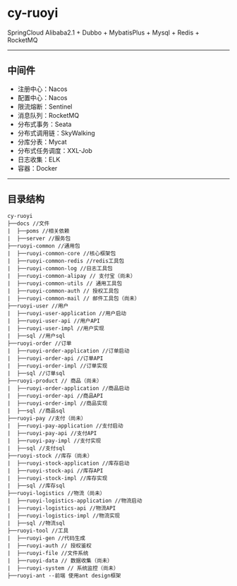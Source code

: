 # cy-ruoyi
SpringCloud Alibaba2.1 + Dubbo + MybatisPlus + Mysql + Redis + RocketMQ

---
## 中间件
* 注册中心：Nacos
* 配置中心：Nacos
* 限流熔断：Sentinel
* 消息队列：RocketMQ
* 分布式事务：Seata
* 分布式调用链：SkyWalking
* 分库分表：Mycat
* 分布式任务调度：XXL-Job   
* 日志收集：ELK
* 容器：Docker

---

## 目录结构

 ```
cy-ruoyi
 ├──docs //文件
 |  ├──poms //相关依赖
 |  ├──server //服务包
 ├──ruoyi-common //通用包
 |  ├──ruoyi-common-core //核心框架包
 |  ├──ruoyi-common-redis //redis工具包
 |  ├──ruoyi-common-log //日志工具包
 |  ├──ruoyi-common-alipay // 支付宝（尚未）
 |  ├──ruoyi-common-utils // 通用工具包
 |  ├──ruoyi-common-auth // 授权工具包
 |  ├──ruoyi-common-mail // 邮件工具包（尚未）
├──ruoyi-user //用户
 |  ├──ruoyi-user-application //用户启动
 |  ├──ruoyi-user-api //用户API
 |  ├──ruoyi-user-impl //用户实现
 |  ├──sql //用户sql
├──ruoyi-order //订单
 |  ├──ruoyi-order-application //订单启动
 |  ├──ruoyi-order-api //订单API
 |  ├──ruoyi-order-impl //订单实现
 |  ├──sql //订单sql
 ├──ruoyi-product // 商品（尚未）
 |  ├──ruoyi-order-application //商品启动
 |  ├──ruoyi-order-api //商品API
 |  ├──ruoyi-order-impl //商品实现
 |  ├──sql //商品sql
 ├──ruoyi-pay //支付（尚未）
 |  ├──ruoyi-pay-application //支付启动
 |  ├──ruoyi-pay-api //支付API
 |  ├──ruoyi-pay-impl //支付实现
 |  ├──sql //支付sql
 ├──ruoyi-stock //库存（尚未）
 |  ├──ruoyi-stock-application //库存启动
 |  ├──ruoyi-stock-api //库存API
 |  ├──ruoyi-stock-impl //库存实现
 |  ├──sql //库存sql
 ├──ruoyi-logistics //物流（尚未）
 |  ├──ruoyi-logistics-application //物流启动
 |  ├──ruoyi-logistics-api //物流API
 |  ├──ruoyi-logistics-impl //物流实现
 |  ├──sql //物流sql
 ├──ruoyi-tool //工具
 |  ├──ruoyi-gen //代码生成
 |  ├──ruoyi-auth // 授权鉴权
 |  ├──ruoyi-file //文件系统
 |  ├──ruoyi-data // 数据收集（尚未）
 |  ├──ruoyi-system // 系统监控（尚未）
 ├──ruoyi-ant --前端 使用ant design框架
 ```


